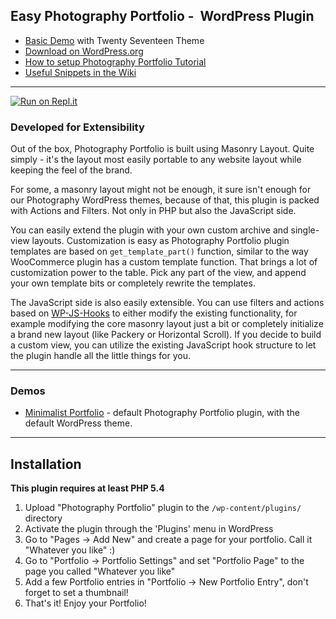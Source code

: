 ## Easy Photography Portfolio -  WordPress Plugin
* [Basic Demo](https://befree.pyronaur.com/) with Twenty Seventeen Theme
* [Download on WordPress.org](https://wordpress.org/plugins/photography-portfolio/)
* [How to setup Photography Portfolio Tutorial](https://youtu.be/b5mevuD-hPI?list=PLhppommwLJT7s8fdVDlGzrZoiS8j_yr7W)
* [Useful Snippets in the Wiki](https://github.com/pyronaur/easy-photography-portfolio/wiki)

---
[![Run on Repl.it](https://repl.it/badge/github/pyronaur/easy-photography-portfolio)](https://repl.it/github/pyronaur/easy-photography-portfolio)

### Developed for Extensibility

Out of the box, Photography Portfolio is built using Masonry Layout.
Quite simply - it's the layout most easily portable to any website layout while keeping the feel of the brand.

For some, a masonry layout might not be enough, it sure isn't enough for our Photography WordPress themes, because of that, this plugin is packed with Actions and Filters. Not only in PHP but also the JavaScript side.

You can easily extend the plugin with your own custom archive and single-view layouts. Customization is easy as Photography Portfolio plugin templates are based on `get_template_part()` function, similar to the way WooCommerce plugin has a custom template function. That brings a lot of customization power to the table. Pick any part of the view, and append your own template bits or completely rewrite the templates.

The JavaScript side is also easily extensible.
You can use filters and actions based on [WP-JS-Hooks](https://github.com/carldanley/WP-JS-Hooks) to either modify the existing functionality, for example modifying the core masonry layout just a bit or completely initialize a brand new layout (like Packery or Horizontal Scroll). If you decide to build a custom view, you can utilize the existing JavaScript hook structure to let the plugin handle all the little things for you.

---

### Demos

* [Minimalist Portfolio](http://befree.pyronaur.com/) - default Photography Portfolio plugin, with the default WordPress theme.
---

## Installation

**This plugin requires at least PHP 5.4**

1. Upload "Photography Portfolio" plugin to the `/wp-content/plugins/` directory
2. Activate the plugin through the 'Plugins' menu in WordPress
3. Go to "Pages -> Add New" and create a page for your portfolio. Call it "Whatever you like" :)
4. Go to "Portfolio -> Portfolio Settings" and set "Portfolio Page" to the page you called "Whatever you like"
5. Add a few Portfolio entries in "Portfolio -> New Portfolio Entry", don't forget to set a thumbnail!
6. That's it! Enjoy your Portfolio!

